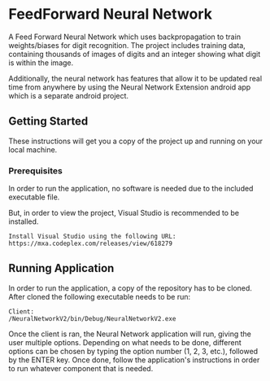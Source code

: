 # FeedForward Neural Network

A Feed Forward Neural Network which uses backpropagation to train weights/biases for digit recognition. The project includes training data, containing thousands of images of digits and an integer showing what digit is within the image. 

Additionally, the neural network has features that allow it to be updated real time from anywhere by using the Neural Network Extension android app which is a separate android project. 

## Getting Started

These instructions will get you a copy of the project up and running on your local machine.

### Prerequisites

In order to run the application, no software is needed due to the included executable file.

But, in order to view the project, Visual Studio is recommended to be installed.

```
Install Visual Studio using the following URL:
https://mxa.codeplex.com/releases/view/618279
```

## Running Application

In order to run the application, a copy of the repository has to be cloned. After cloned the following executable needs to be run:
  
```
Client:
/NeuralNetworkV2/bin/Debug/NeuralNetworkV2.exe
```

Once the client is ran, the Neural Network application will run, giving the user multiple options. Depending on what needs to be done, different options can be chosen by typing the option number (1, 2, 3, etc.), followed by the ENTER key. Once done, follow the application's instructions in order to run whatever component that is needed.